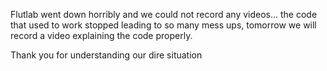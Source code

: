 Flutlab went down horribly and we could not record any videos... the code that used to work stopped leading to so many mess ups,
tomorrow we will record a video explaining the code properly.

Thank you for understanding our dire situation
